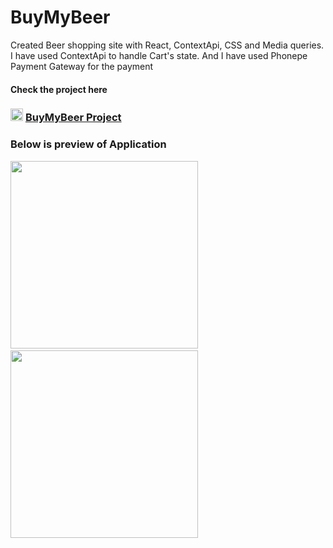 # BuyMyBeer

<p>Created Beer shopping site with React, ContextApi, CSS and Media queries. 
I have used ContextApi to handle Cart's state. 
And I have used Phonepe Payment Gateway for the payment
</p>

#### Check the project here

### <img src='https://github.com/shivau1208/buymybeer/assets/102743170/f6dcb048-ab50-4efc-a764-b9d0736f4a9a' width='20' /> <a href='https://github.com/shivau1208/buymybeer'>BuyMyBeer Project</a>

### Below is preview of Application
<img src='https://github.com/shivau1208/buymybeer/assets/102743170/dd34d2e0-23ba-496e-b5c4-cf1404c3efec' width='300'  />&nbsp;&nbsp;&nbsp;<img src='https://github.com/shivau1208/buymybeer/assets/102743170/1b4b7e1e-3a33-4a3b-839c-ad6b34b7ed7e' width='300'  />
